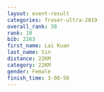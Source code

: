 ```yaml
---
layout: event-result 
categories: fraser-ultra-2019 
overall_rank: 38
rank: 10
bib: 2263
first_name: Lai Kuan
last_name: Sin
distance: 22KM
category: 22KM
gender: Female
finish_time: 3-08-56
---
```

